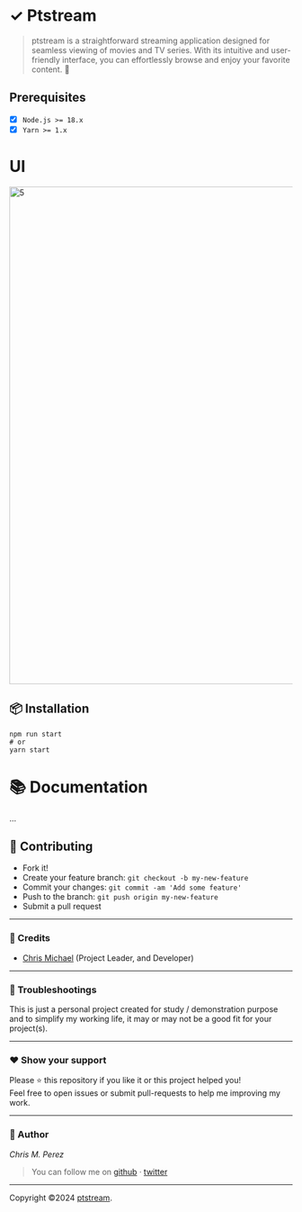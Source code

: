 # ✓ Ptstream

> ptstream is a straightforward streaming application designed for seamless viewing of movies and TV series. With its intuitive and user-friendly interface, you can effortlessly browse and enjoy your favorite content. 🚀

## Prerequisites

- [x] `Node.js >= 18.x`
- [x] `Yarn >= 1.x`

# UI
<img width="884" alt="5" src="https://github.com/user-attachments/assets/9085c9be-2393-43fa-afc9-448c4e4732b1">


## 📦 Installation

```shell
npm run start
# or
yarn start
```

# 📚 Documentation

...

## **:handshake: Contributing**

- Fork it!
- Create your feature branch: `git checkout -b my-new-feature`
- Commit your changes: `git commit -am 'Add some feature'`
- Push to the branch: `git push origin my-new-feature`
- Submit a pull request

---

### **:busts_in_silhouette: Credits**

- [Chris Michael](https://github.com/ChrisMichaelPerezSantiago) (Project Leader, and Developer)

---

### **:anger: Troubleshootings**

This is just a personal project created for study / demonstration purpose and to simplify my working life, it may or may
not be a good fit for your project(s).

---

### **:heart: Show your support**

Please :star: this repository if you like it or this project helped you!\
Feel free to open issues or submit pull-requests to help me improving my work.

---

### **:robot: Author**

_*Chris M. Perez*_

> You can follow me on
> [github](https://github.com/ChrisMichaelPerezSantiago)&nbsp;&middot;&nbsp;[twitter](https://twitter.com/Chris5855M)

---

Copyright ©2024 [ptstream](https://github.com/ChrisMichaelPerezSantiago/ptstream).
